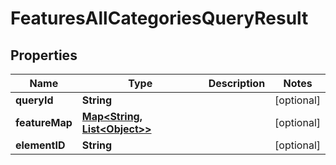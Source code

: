 

# FeaturesAllCategoriesQueryResult

## Properties

Name | Type | Description | Notes
------------ | ------------- | ------------- | -------------
**queryId** | **String** |  |  [optional]
**featureMap** | [**Map&lt;String, List&lt;Object&gt;&gt;**](List.md) |  |  [optional]
**elementID** | **String** |  |  [optional]




